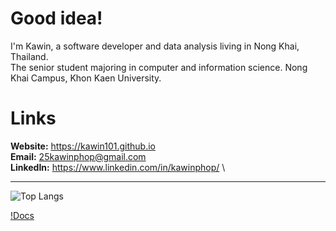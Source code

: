 # Good idea!
I'm Kawin, a software developer and data analysis living in Nong Khai, Thailand. \
The senior student majoring in computer and information science. Nong Khai Campus, Khon Kaen University.

# Links
**Website:** https://kawin101.github.io \
**Email:** 25kawinphop@gmail.com \
**LinkedIn:** https://www.linkedin.com/in/kawinphop/ \

---

![Top Langs](https://github-readme-stats.vercel.app/api/top-langs/?username=kawin101&layout=compact)

[!Docs](https://github.com/anuraghazra/github-readme-stats)
